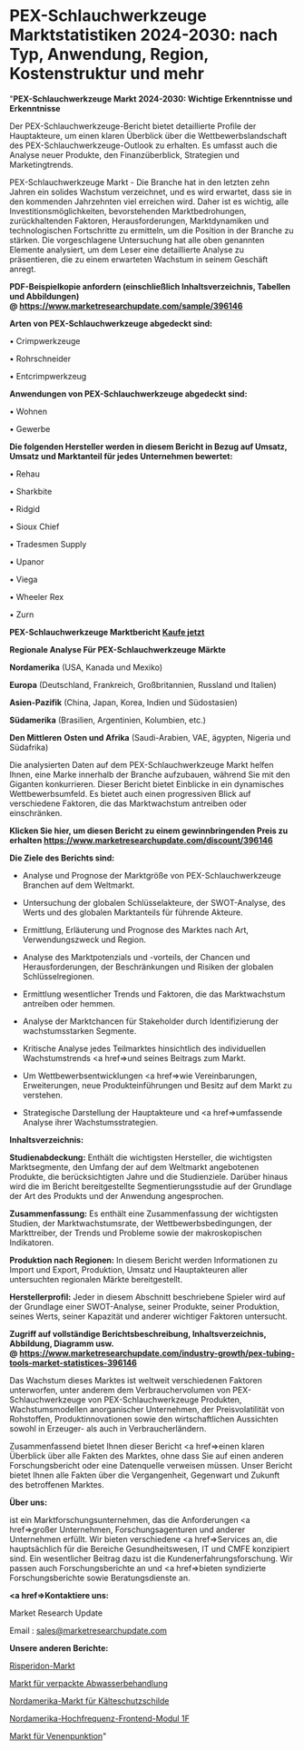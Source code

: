 # PEX-Schlauchwerkzeuge Marktstatistiken 2024-2030: nach Typ, Anwendung, Region, Kostenstruktur und mehr

"<strong>PEX-Schlauchwerkzeuge Markt 2024-2030: Wichtige Erkenntnisse und Erkenntnisse</strong>

Der PEX-Schlauchwerkzeuge-Bericht bietet detaillierte Profile der Hauptakteure, um einen klaren Überblick über die Wettbewerbslandschaft des PEX-Schlauchwerkzeuge-Outlook zu erhalten. Es umfasst auch die Analyse neuer Produkte, den Finanzüberblick, Strategien und Marketingtrends.

PEX-Schlauchwerkzeuge Markt - Die Branche hat in den letzten zehn Jahren ein solides Wachstum verzeichnet, und es wird erwartet, dass sie in den kommenden Jahrzehnten viel erreichen wird. Daher ist es wichtig, alle Investitionsmöglichkeiten, bevorstehenden Marktbedrohungen, zurückhaltenden Faktoren, Herausforderungen, Marktdynamiken und technologischen Fortschritte zu ermitteln, um die Position in der Branche zu stärken. Die vorgeschlagene Untersuchung hat alle oben genannten Elemente analysiert, um dem Leser eine detaillierte Analyse zu präsentieren, die zu einem erwarteten Wachstum in seinem Geschäft anregt.

<strong><b>PDF-Beispielkopie anfordern (einschließlich Inhaltsverzeichnis, Tabellen und Abbildungen) @ </b></strong><strong><a href=https://www.marketresearchupdate.com/sample/396146><strong>https://www.marketresearchupdate.com/sample/396146</u></a></strong></strong>

<strong>Arten von PEX-Schlauchwerkzeuge abgedeckt sind:</strong>

• Crimpwerkzeuge

• Rohrschneider

• Entcrimpwerkzeug

<strong>Anwendungen von PEX-Schlauchwerkzeuge abgedeckt sind:</strong>

• Wohnen

• Gewerbe

<strong>Die folgenden Hersteller werden in diesem Bericht in Bezug auf Umsatz, Umsatz und Marktanteil für jedes Unternehmen bewertet:</strong>

• Rehau

• Sharkbite

• Ridgid

• Sioux Chief

• Tradesmen Supply

• Upanor

• Viega

• Wheeler Rex

• Zurn

<strong>PEX-Schlauchwerkzeuge Marktbericht <a href=https://www.marketresearchupdate.com/buynow/396146>Kaufe jetzt</a></strong>

<strong>Regionale Analyse Für PEX-Schlauchwerkzeuge Märkte</strong>

<strong>Nordamerika</strong> (USA, Kanada und Mexiko)

<strong>Europa</strong> (Deutschland, Frankreich, Großbritannien, Russland und Italien)

<strong>Asien-Pazifik</strong> (China, Japan, Korea, Indien und Südostasien)

<strong>Südamerika</strong> (Brasilien, Argentinien, Kolumbien, etc.)

<strong>Den Mittleren</strong> <strong>Osten und Afrika</strong> (Saudi-Arabien, VAE, ägypten, Nigeria und Südafrika)

Die analysierten Daten auf dem PEX-Schlauchwerkzeuge Markt helfen Ihnen, eine Marke innerhalb der Branche aufzubauen, während Sie mit den Giganten konkurrieren. Dieser Bericht bietet Einblicke in ein dynamisches Wettbewerbsumfeld. Es bietet auch einen progressiven Blick auf verschiedene Faktoren, die das Marktwachstum antreiben oder einschränken.

<strong>Klicken Sie hier, um diesen Bericht zu einem gewinnbringenden Preis zu erhalten
</strong><strong><a href=https://www.marketresearchupdate.com/discount/396146>https://www.marketresearchupdate.com/discount/396146</b></u></strong></a>

<strong>Die Ziele des Berichts sind:</strong>

- Analyse und Prognose der Marktgröße von PEX-Schlauchwerkzeuge Branchen auf dem Weltmarkt.

- Untersuchung der globalen Schlüsselakteure, der SWOT-Analyse, des Werts und des globalen Marktanteils für führende Akteure.

- Ermittlung, Erläuterung und Prognose des Marktes nach Art, Verwendungszweck und Region.

- Analyse des Marktpotenzials und -vorteils, der Chancen und Herausforderungen, der Beschränkungen und Risiken der globalen Schlüsselregionen.

- Ermittlung wesentlicher Trends und Faktoren, die das Marktwachstum antreiben oder hemmen.

- Analyse der Marktchancen für Stakeholder durch Identifizierung der wachstumsstarken Segmente.

- Kritische Analyse jedes Teilmarktes hinsichtlich des individuellen Wachstumstrends <a href=>und</a> seines Beitrags zum Markt.

- Um Wettbewerbsentwicklungen <a href=>wie</a> Vereinbarungen, Erweiterungen, neue Produkteinführungen und Besitz auf dem Markt zu verstehen.

- Strategische Darstellung der Hauptakteure und <a href=>umfas</a>sende Analyse ihrer Wachstumsstrategien.

<strong>Inhaltsverzeichnis:</strong>

<strong>Studienabdeckung:</strong> Enthält die wichtigsten Hersteller, die wichtigsten Marktsegmente, den Umfang der auf dem Weltmarkt angebotenen Produkte, die berücksichtigten Jahre und die Studienziele. Darüber hinaus wird die im Bericht bereitgestellte Segmentierungsstudie auf der Grundlage der Art des Produkts und der Anwendung angesprochen.

<strong>Zusammenfassung:</strong> Es enthält eine Zusammenfassung der wichtigsten Studien, der Marktwachstumsrate, der Wettbewerbsbedingungen, der Markttreiber, der Trends und Probleme sowie der makroskopischen Indikatoren.

<strong>Produktion nach Regionen:</strong> In diesem Bericht werden Informationen zu Import und Export, Produktion, Umsatz und Hauptakteuren aller untersuchten regionalen Märkte bereitgestellt.

<strong>Herstellerprofil:</strong> Jeder in diesem Abschnitt beschriebene Spieler wird auf der Grundlage einer SWOT-Analyse, seiner Produkte, seiner Produktion, seines Werts, seiner Kapazität und anderer wichtiger Faktoren untersucht.

<strong><b>Zugriff auf vollständige Berichtsbeschreibung, Inhaltsverzeichnis, Abbildung, Diagramm usw. @ </b></strong><strong><a href=https://www.marketresearchupdate.com/industry-growth/pex-tubing-tools-market-statistices-396146>https://www.marketresearchupdate.com/industry-growth/pex-tubing-tools-market-statistices-396146</a></strong>

Das Wachstum dieses Marktes ist weltweit verschiedenen Faktoren unterworfen, unter anderem dem Verbrauchervolumen von PEX-Schlauchwerkzeuge von PEX-Schlauchwerkzeuge Produkten, Wachstumsmodellen anorganischer Unternehmen, der Preisvolatilität von Rohstoffen, Produktinnovationen sowie den wirtschaftlichen Aussichten sowohl in Erzeuger- als auch in Verbraucherländern.

Zusammenfassend bietet Ihnen dieser Bericht <a href=>einen</a> klaren Überblick über alle Fakten des Marktes, ohne dass Sie auf einen anderen Forschungsbericht oder eine Datenquelle verweisen müssen. Unser Bericht bietet Ihnen alle Fakten über die Vergangenheit, Gegenwart und Zukunft des betroffenen Marktes.

<strong>Über uns:</strong>

 ist ein Marktforschungsunternehmen, das die Anforderungen <a href=>großer</a> Unternehmen, Forschungsagenturen und anderer Unternehmen erfüllt. Wir bieten verschiedene <a href=>Services</a> an, die hauptsächlich für die Bereiche Gesundheitswesen, IT und CMFE konzipiert sind. Ein wesentlicher Beitrag dazu ist die Kundenerfahrungsforschung. Wir passen auch Forschungsberichte an und <a href=>bieten</a> syndizierte Forschungsberichte sowie Beratungsdienste an.

<strong><a href=>Kontaktiere uns:</a></strong>

Market Research Update

Email : sales@marketresearchupdate.com

<strong>Unsere anderen Berichte:</strong>

<a href=https://www.linkedin.com/pulse/risperidone-market-industry-analysis>Risperidon-Markt</a>

<a href=https://www.linkedin.com/pulse/packaged-wastewater-treatment-market-sizing-up-anticipating>Markt für verpackte Abwasserbehandlung</a>

<a href=https://www.linkedin.com/pulse/north-america-cold-shields-market-outlooks-2023>Nordamerika-Markt für Kälteschutzschilde</a>

<a href=https://www.linkedin.com/pulse/north-america-radio-frequency-front-end-module-1f>Nordamerika-Hochfrequenz-Frontend-Modul 1F</a>

<a href=https://www.linkedin.com/pulse/venipuncture-market-2023-2030-new-study-report-hyggf/>Markt für Venenpunktion</a>"
